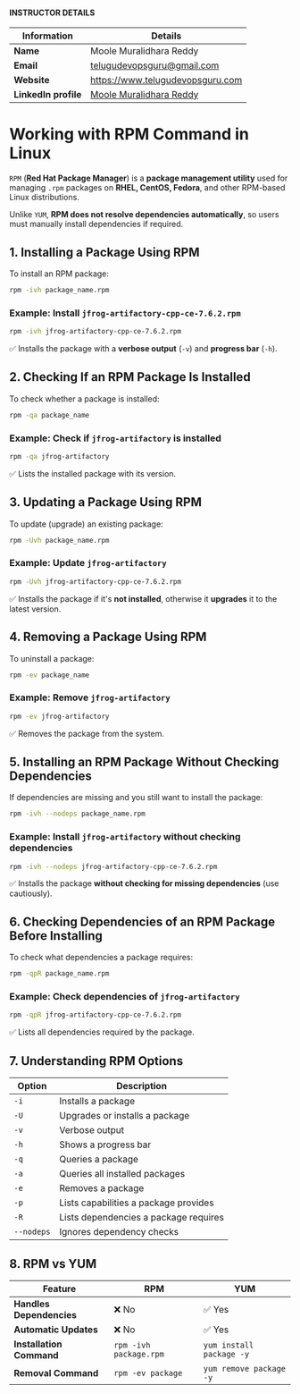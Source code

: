 #### INSTRUCTOR DETAILS

|  Information             | Details                                                                      |
|----------------------    |------------------------------------------------------------------------------|
| **Name**                 | Moole Muralidhara Reddy                                                      |
| **Email**                | telugudevopsguru@gmail.com                                                |
| **Website**              | https://www.telugudevopsguru.com               |
| **LinkedIn profile**     | [Moole Muralidhara Reddy](https://www.linkedin.com/in/moole-muralidhara-reddy) |

# **Working with RPM Command in Linux**  

`RPM` (**Red Hat Package Manager**) is a **package management utility** used for managing `.rpm` packages on **RHEL, CentOS, Fedora**, and other RPM-based Linux distributions.  

Unlike `YUM`, **RPM does not resolve dependencies automatically**, so users must manually install dependencies if required.  

## **1. Installing a Package Using RPM**  

To install an RPM package:  
```sh
rpm -ivh package_name.rpm
```

### **Example:** Install `jfrog-artifactory-cpp-ce-7.6.2.rpm`
```sh
rpm -ivh jfrog-artifactory-cpp-ce-7.6.2.rpm
```
✅ Installs the package with a **verbose output** (`-v`) and **progress bar** (`-h`).  

## **2. Checking If an RPM Package Is Installed**  

To check whether a package is installed:  
```sh
rpm -qa package_name
```

### **Example:** Check if `jfrog-artifactory` is installed
```sh
rpm -qa jfrog-artifactory
```
✅ Lists the installed package with its version.  

## **3. Updating a Package Using RPM**  

To update (upgrade) an existing package:  
```sh
rpm -Uvh package_name.rpm
```

### **Example:** Update `jfrog-artifactory`
```sh
rpm -Uvh jfrog-artifactory-cpp-ce-7.6.2.rpm
```
✅ Installs the package if it's **not installed**, otherwise it **upgrades** it to the latest version.  


## **4. Removing a Package Using RPM**  

To uninstall a package:  
```sh
rpm -ev package_name
```

### **Example:** Remove `jfrog-artifactory`
```sh
rpm -ev jfrog-artifactory
```
✅ Removes the package from the system.  

## **5. Installing an RPM Package Without Checking Dependencies**  

If dependencies are missing and you still want to install the package:  
```sh
rpm -ivh --nodeps package_name.rpm
```

### **Example:** Install `jfrog-artifactory` without checking dependencies
```sh
rpm -ivh --nodeps jfrog-artifactory-cpp-ce-7.6.2.rpm
```
✅ Installs the package **without checking for missing dependencies** (use cautiously).  

## **6. Checking Dependencies of an RPM Package Before Installing**  

To check what dependencies a package requires:  
```sh
rpm -qpR package_name.rpm
```

### **Example:** Check dependencies of `jfrog-artifactory`
```sh
rpm -qpR jfrog-artifactory-cpp-ce-7.6.2.rpm
```
✅ Lists all dependencies required by the package.  

## **7. Understanding RPM Options**  

| Option | Description |
|--------|-------------|
| `-i` | Installs a package |
| `-U` | Upgrades or installs a package |
| `-v` | Verbose output |
| `-h` | Shows a progress bar |
| `-q` | Queries a package |
| `-a` | Queries all installed packages |
| `-e` | Removes a package |
| `-p` | Lists capabilities a package provides |
| `-R` | Lists dependencies a package requires |
| `--nodeps` | Ignores dependency checks |

## **8. RPM vs YUM**  

| Feature | RPM | YUM |
|---------|-----|-----|
| **Handles Dependencies** | ❌ No | ✅ Yes |
| **Automatic Updates** | ❌ No | ✅ Yes |
| **Installation Command** | `rpm -ivh package.rpm` | `yum install package -y` |
| **Removal Command** | `rpm -ev package` | `yum remove package -y` |
